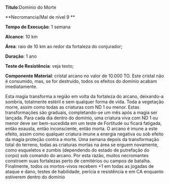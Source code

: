 **Titulo**:Domínio do Morte

**Necromancia/Mal de nível 9 **

**Tempo de Execução**: 1 semana

**Alcance**: 10 km

**Área**: raio de 10 km ao redor da fortaleza do conjurador;

**Duração**: 1 ano

**Teste de Resistência**: veja texto;

**Componente Material**: cristal arcano no valor de 10.000 TO. Este cristal não é consumido, mas, se for destruído, todos os efeitos do domínio acabam imediatamente.

Esta magia transforma a região em 
volta da fortaleza do arcano, deixando-a 
sombria, totalmente estéril e sem qualquer forma de vida. Toda a vegetação 
morre, assim como todas as criaturas 
com ND 1 ou menor. Estas transformações são graduais, completando-se um 
mês após a magia ser lançada. Para cada 
dia dentro do domínio, uma criatura viva 
com ND 1 ou menor deve ser bem-sucedida em um teste de Fortitude ou ficará 
fatigada, então exausta, então inconsciente, então morta. O arcano é imune a 
este efeito, assim como qualquer criatura 
imune a energia negativa ou sob efeito 
da magia proteção contra a morte. Uma 
semana depois da transformação total do 
terreno, todas as criaturas mortas na área 
se erguem novamente, como esqueletos e 
zumbis (dependendo do estado de putrefação do corpo) sob comando do arcano. 
Por esta razão, muitos necromantes constroem suas fortalezas perto de cemitérios 
ou campos de batalha. Finalmente, todos 
os mortos-vivos recebem +1 em todas as 
jogadas de ataque e dano, testes de habilidade, perícia e resistência e em CA 
enquanto estiverem dentro do domínio